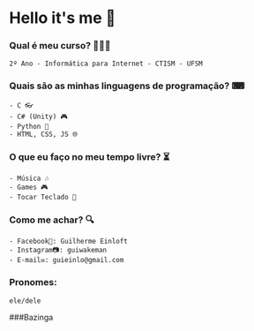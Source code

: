 # Hello it's me 👋

### Qual é meu curso? 👨🏻‍🎓
    2º Ano - Informática para Internet - CTISM - UFSM
### Quais são as minhas linguagens de programação? ⌨
    - C 👓
    - C# (Unity) 🎮
    - Python 🐍
    - HTML, CSS, JS 🌐
### O que eu faço no meu tempo livre? ⏳
    - Música 🎶
    - Games 🎮
    - Tocar Teclado 🎹
### Como me achar? 🔍
    - Facebook📘: Guilherme Einloft
    - Instagram📷: guiwakeman
    - E-mail✉: guieinlo@gmail.com
### Pronomes:
    ele/dele


###Bazinga